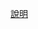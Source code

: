 [說明](https://www.canva.com/design/DAGam9vl-iE/JDGNXdeqhE8lIh6rs0EjXQ/edit?ui=eyJEIjp7IlAiOnsiQiI6ZmFsc2V9fX0)
